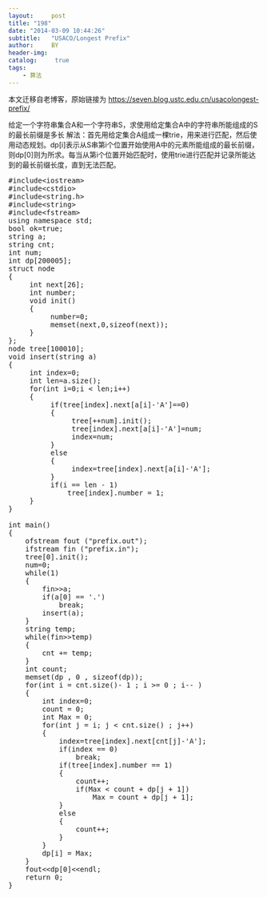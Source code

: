 ```yaml
---
layout:     post
title: "198"
date: "2014-03-09 10:44:26"
subtitle:   "USACO/Longest Prefix"
author:     BY
header-img:
catalog: 	 true
tags:
    - 算法
---
```


本文迁移自老博客，原始链接为 <https://seven.blog.ustc.edu.cn/usacolongest-prefix/>

给定一个字符串集合A和一个字符串S，求使用给定集合A中的字符串所能组成的S的最长前缀是多长
解法：首先用给定集合A组成一棵trie，用来进行匹配，然后使用动态规划。dp[i]表示从S串第i个位置开始使用A中的元素所能组成的最长前缀，则dp[0]则为所求。每当从第i个位置开始匹配时，使用trie进行匹配并记录所能达到的最长前缀长度，直到无法匹配。
<pre class = "brush:[cpp]">
#include&lt;iostream&gt;
#include&lt;cstdio&gt;
#include&lt;string.h&gt;
#include&lt;string&gt;
#include&lt;fstream&gt;
using namespace std;
bool ok=true;
string a;
string cnt;
int num;
int dp[200005];
struct node
{
     int next[26];
     int number;
     void init()
     {
          number=0;
          memset(next,0,sizeof(next));
     }
};
node tree[100010];
void insert(string a)
{
     int index=0;
     int len=a.size();
     for(int i=0;i < len;i++)
     {
          if(tree[index].next[a[i]-'A']==0)
          {
               tree[++num].init();
               tree[index].next[a[i]-'A']=num;
               index=num;
          }
          else
          {
               index=tree[index].next[a[i]-'A'];
          }
		  if(i == len - 1)
			  tree[index].number = 1;
     }
}

int main()
{
	ofstream fout ("prefix.out");
    ifstream fin ("prefix.in");
	tree[0].init();
	num=0;
	while(1)
	{
		fin&gt;&gt;a;
		if(a[0] == '.')
			break;
		insert(a);
	}
	string temp;
	while(fin&gt;&gt;temp)
	{
		cnt += temp;
	}
	int count;
	memset(dp , 0 , sizeof(dp));
	for(int i = cnt.size()- 1 ; i >= 0 ; i-- )
	{
		int index=0;
		count = 0;
		int Max = 0;
		for(int j = i; j < cnt.size() ; j++)
		{
			index=tree[index].next[cnt[j]-'A'];
			if(index == 0)
				break;
			if(tree[index].number == 1)
			{
				count++;
				if(Max < count + dp[j + 1])
					Max = count + dp[j + 1];					  
			}
			else
			{
				count++;
			}
		}
		dp[i] = Max;
	}
	fout&lt;&lt;dp[0]&lt;&lt;endl;
	return 0;
}
</pre>
